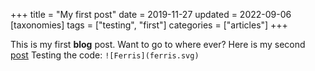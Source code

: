 +++
title = "My first post"
date = 2019-11-27
updated = 2022-09-06
[taxonomies]
tags = ["testing", "first"]
categories = ["articles"]
+++

This is my first **blog** post.
Want to go to where ever?
Here is my second [post](/second)
Testing the code: `![Ferris](ferris.svg)`

